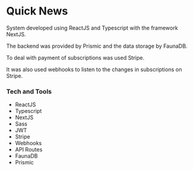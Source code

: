 # Quick News
System developed using ReactJS and Typescript with the framework NextJS.

The backend was provided by Prismic and the data storage by FaunaDB.

To deal with payment of subscriptions was used Stripe.

It was also used webhooks to listen to the changes in subscriptions on Stripe.

### Tech and Tools
* ReactJS
* Typescript
* NextJS
* Sass
* JWT
* Stripe
* Webhooks
* API Routes
* FaunaDB
* Prismic


